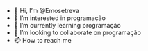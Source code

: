 - 👋 Hi, I’m @Emosetreva
- 👀 I’m interested in programação
- 🌱 I’m currently learning programação 
- 💞️ I’m looking to collaborate on programação 
- 📫 How to reach me 
<!---
Emosetreva/Emosetreva is a ✨ special ✨ repository because its `README.md` (this file) appears on your GitHub profile.
You can click the Preview link to take a look at your changes.
--->
